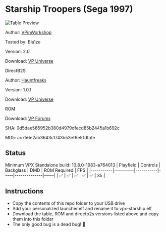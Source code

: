 # Starship Troopers (Sega 1997) 

![Table Preview](https://github.com/Bla1ze/vpx-images/blob/main/vpx-starship.png)

Author: [VPinWorkshop](https://vpuniverse.com/profile/40692-vpinworkshop/)  

Tested by: Bla1ze 

Version: 2.0

Download: [VP Universe](https://vpuniverse.com/files/file/13893-starship-troopers-sega-1997-vpw-mod/)

DirectB2S

Author: [Hauntfreaks](https://vpuniverse.com/profile/5216-hauntfreaks/)  

Version: 1.0.1

Download: [VP Universe](https://vpuniverse.com/files/file/13888-starship-troopers-sega-1996-b2s-with-full-dmd/)

ROM

Download: [VP Forums](https://www.vpforums.org/index.php?app=downloads&showfile=7349)

SHA: 0d5dae565952b380d4979dfecd85b2445a1b692c

MD5: ac756e2ab3643c1743b53ef6e51dfafe

## Status 

Minimum VPX Standalone build: 10.8.0-1983-a764013
| Playfield | Controls | Backglass | DMD | ROM Required | FPS | 
|-----------|----------|-----------|-----|--------------|-----|
| :white_check_mark: | :white_check_mark: | :white_check_mark: | :white_check_mark: | :white_check_mark: | 35 |

## Instructions

- Copy the contents of this repo folder to your USB drive
- Add your personalized launcher.elf and rename it to vpx-starship.elf
- Download the table, ROM and directb2s versions listed above and copy them into this folder
- The only good bug is a dead bug! 🐜
